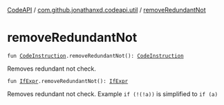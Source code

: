 [CodeAPI](../index.md) / [com.github.jonathanxd.codeapi.util](index.md) / [removeRedundantNot](.)

# removeRedundantNot

`fun `[`CodeInstruction`](../com.github.jonathanxd.codeapi/-code-instruction.md)`.removeRedundantNot(): `[`CodeInstruction`](../com.github.jonathanxd.codeapi/-code-instruction.md)

Removes redundant not check.

`fun `[`IfExpr`](../com.github.jonathanxd.codeapi.base/-if-expr/index.md)`.removeRedundantNot(): `[`IfExpr`](../com.github.jonathanxd.codeapi.base/-if-expr/index.md)

Removes redundant not check. Example `if (!(!a))` is simplified to `if (a)`

